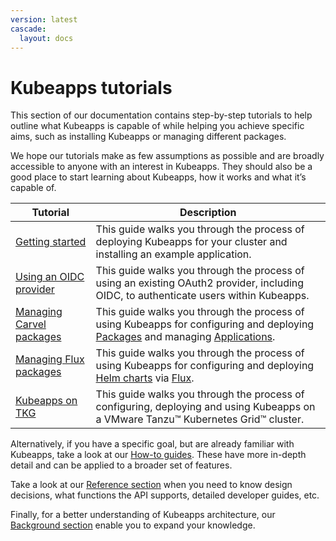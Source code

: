 ```yaml
---
version: latest
cascade:
  layout: docs
---
```


# Kubeapps tutorials

This section of our documentation contains step-by-step tutorials to help outline what Kubeapps is capable of while helping you achieve specific aims, such as installing Kubeapps or managing different packages.

We hope our tutorials make as few assumptions as possible and are broadly accessible to anyone with an interest in Kubeapps. They should also be a good place to start learning about Kubeapps, how it works and what it’s capable of.

| Tutorial                                                  | Description                                                                                                                                                                                                                                    |
| --------------------------------------------------------- | ---------------------------------------------------------------------------------------------------------------------------------------------------------------------------------------------------------------------------------------------- |
| [Getting started](./getting-started.md)                   | This guide walks you through the process of deploying Kubeapps for your cluster and installing an example application.                                                                                                                         |
| [Using an OIDC provider](./using-an-OIDC-provider.md)     | This guide walks you through the process of using an existing OAuth2 provider, including OIDC, to authenticate users within Kubeapps.                                                                                                          |
| [Managing Carvel packages](./managing-carvel-packages.md) | This guide walks you through the process of using Kubeapps for configuring and deploying [Packages](https://carvel.dev/kapp-controller/docs/latest/packaging/#package) and managing [Applications](https://carvel.dev/kapp/docs/latest/apps/). |
| [Managing Flux packages](./managing-flux-packages.md)     | This guide walks you through the process of using Kubeapps for configuring and deploying [Helm charts](https://helm.sh/) via [Flux](https://fluxcd.io/).                                                                                       |
| [Kubeapps on TKG](./kubeapps-on-tkg/README.md)            | This guide walks you through the process of configuring, deploying and using Kubeapps on a VMware Tanzu™ Kubernetes Grid™ cluster.                                                                                                             |

Alternatively, if you have a specific goal, but are already familiar with Kubeapps, take a look at our [How-to guides](../howto/README.md). These have more in-depth detail and can be applied to a broader set of features.

Take a look at our [Reference section](../reference/README.md) when you need to know design decisions, what functions the API supports, detailed developer guides, etc.

Finally, for a better understanding of Kubeapps architecture, our [Background section](../background/README.md) enable you to expand your knowledge.
